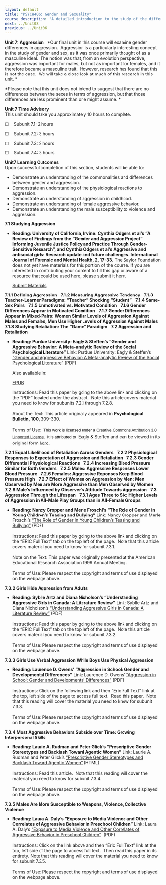 ```yaml
---
layout: default
title: "PSYCH406: Gender and Sexuality"
course_description: "A detailed introduction to the study of the different ways our gender roles and sexual identities impact our lives."
next: ../Unit08
previous: ../Unit06
---
```

**Unit 7: Aggression** <span id="7"></span> 
*Our final unit in this course will examine gender differences in
aggression.  Aggression is a particularly interesting concept in the
study of gender and sex, as it was once primarily thought of as a
masculine ideal.  The notion was that, from an evolution perspective,
aggression was important for males, but not as important for females,
and it therefore became a masculine trait.  However, research has found
that this is not the case.  We will take a close look at much of this
research in this unit. *  
  
 *Please note that this unit does not intend to suggest that there are
no differences between the sexes in terms of aggression, but that those
differences are less prominent than one might assume. *

**Unit 7 Time Advisory**  
This unit should take you approximately 10 hours to complete.

☐    Subunit 7.1: 2 hours

☐    Subunit 7.2: 3 hours

☐    Subunit 7.3: 2 hours

☐    Subunit 7.4: 3 hours

**Unit7 Learning Outcomes**  
Upon successful completion of this section, students will be able to:

-   Demonstrate an understanding of the commonalities and differences
    between gender and aggression.
-   Demonstrate an understanding of the physiological reactions to
    aggression.
-   Demonstrate an understanding of aggression in childhood.
-   Demonstrate an understanding of female aggressive behavior.
-   Demonstrate an understanding the male susceptibility to violence and
    aggression.

**7.1 Studying Aggression** <span id="7.1"></span> 
-   **Reading: University of California, Irvine: Cynthia Odgers et al’s
    “A Review of Findings from the “Gender and Aggression Project”
    Informing Juvenile Justice Policy and Practice Through
    Gender-Sensitive Research”, and Cynthia Odgers et al’s Aggressive
    and antisocial girls: Research update and future challenges.
    International Journal of Forensic and Mental Health, 2, 17-33.**
    The Saylor Foundation does not yet have materials for this portion
    of the course. If you are interested in contributing your content to
    fill this gap or aware of a resource that could be used here, please
    submit it here.

    [Submit Materials](/contribute/)

**7.1.1 Defining Aggression** <span id="7.1.1"></span> 
**7.1.2 Measuring Aggressive Tendency** <span id="7.1.2"></span> 
**7.1.3 Teacher-Learner Paradigms: “Teacher” Shocking “Student”** <span
id="7.1.3"></span> 
**7.1.4 Same-Sex Pairs** <span id="7.1.4"></span> 
**7.1.5 Unmotivated vs. Motivated Condition** <span id="7.1.5"></span> 
**7.1.6 Gender Differences Appear in Motivated Condition** <span
id="7.1.6"></span> 
**7.1.7 Gender Differences Appear in Mixed-Pairs: Women Similar Levels
of Aggression Against Males and Females, Men Use Higher Levels of
Aggression Against Males** <span id="7.1.7"></span> 
**7.1.8 Studying Retaliation: The “Game” Paradigm** <span
id="7.1.8"></span> 
**7.2 Aggression and Retaliation** <span id="7.2"></span> 
-   **Reading: Purdue University: Eagly & Steffen’s “Gender and
    Aggressive Behavior: A Meta-analytic Review of the Social
    Psychological Literature”**
    Link: Purdue University: Eagly & Steffen’s [“Gender and Aggressive
    Behavior: A Meta-analytic Review of the Social Psychological
    Literature”](https://resources.saylor.org/archived/wp-content/uploads/2011/07/psych406-7.2.pdf)
    (PDF)  
        
     Also available in:  

    [EPUB](https://resources.saylor.org/archived/wp-content/uploads/2011/07/psych406-7.2-Eagly.epub)  
      
     Instructions: Read this paper by going to the above link and
    clicking on the “PDF” located under the abstract.  Note this article
    covers material you need to know for subunits 7.2.1 through 7.2.8.  
        
     About the Text: This article originally appeared in **Psychological
    Bulletin, 100**, 309-330.  
        
     Terms of Use:  <span class="Apple-style-span"
    style="font-family: Arial, 'Helvetica Neue', 'Liberation Sans', FreeSans, sans-serif; font-size: 13px; line-height: 22px; color: rgb(0, 0, 0); ">This
    work is licensed under a </span><span class="Apple-style-span"
    style="font-family: Arial, 'Helvetica Neue', 'Liberation Sans', FreeSans, sans-serif; font-size: 13px; line-height: 22px; color: rgb(0, 0, 0); ">[Creative
    Commons Attribution 3.0 Unported
    License](http://creativecommons.org/licenses/by/3.0/)</span><span
    class="Apple-style-span"
    style="font-family: Arial, 'Helvetica Neue', 'Liberation Sans', FreeSans, sans-serif; font-size: 13px; line-height: 22px; color: rgb(0, 0, 0); ">.
     It is attributed to </span> Eagly & Steffen and can be viewed in
    its original form
    [here](http://generallythinking.com/research/eagly-a-steffen-v-j-1986-gender-and-aggressive-behavior-a-meta-analytic-review-of-the-social-psychological-literature/). 

**7.2.1 Equal Likelihood of Retaliation Across Genders** <span
id="7.2.1"></span> 
**7.2.2 Physiological Responses to Expectation of Aggression and
Retaliation** <span id="7.2.2"></span> 
**7.2.3 Gender Differential Physiological Reactions** <span
id="7.2.3"></span> 
**7.2.4 Increasing Blood Pressure Similar for Both Genders** <span
id="7.2.4"></span> 
**7.2.5 Males: Aggressive Responses Lower Blood Pressure** <span
id="7.2.5"></span> 
**7.2.6 Females: Aggressive Reponses Keep Blood Pressure High** <span
id="7.2.6"></span> 
**7.2.7 Effect of Women on Aggression by Men: Men Observed by Men are
More Aggressive than Men Observed by Women** <span id="7.2.7"></span> 
**7.2.8 Male’s Influenced by Observer’s Attitude Towards Aggression**
<span id="7.2.8"></span> 
**7.3 Aggression Through the Lifespan** <span id="7.3"></span> 
**7.3.1 Ages Three to Six: Higher Levels of Aggression in All-Male Play
Groups than in All-Female Groups** <span id="7.3.1"></span> 
-   **Reading: Nancy Gropper and Merle Froschl’s “The Role of Gender in
    Young Children’s Teasing and Bullying”**
    Link: Nancy Gropper and Merle Froschl’s [“The Role of Gender in
    Young Children’s Teasing and
    Bullying”](http://www.eric.ed.gov/ERICWebPortal/detail?accno=ED431162) (PDF)  
        
     Instructions: Read this paper by going to the above link and
    clicking on the “ERIC Full Text” tab on the top left of the page. 
    Note that this article covers material you need to know for subunit
    7.3.1.   
        
     Note on the Text: This paper was originally presented at the
    American Educational Research Association 1999 Annual Meeting.   
        
     Terms of Use: Please respect the copyright and terms of use
    displayed on the webpage above.

**7.3.2 Girls Hide Aggression from Adults** <span id="7.3.2"></span> 
-   **Reading: Syblle Artz and Diana Nicholson’s “Understanding
    Aggressive Girls in Canada: A Literature Review”**
    Link: Syblle Artz and Diana Nicholson’s [“Understanding Aggressive
    Girls in Canada: A Literature
    Review”](http://www.eric.ed.gov/ERICWebPortal/detail?accno=ED476558)
    (PDF)  
        
     Instructions: Read this paper by going to the above link and
    clicking on the “ERIC Full Text” tab on the top left of the page. 
    Note this article covers material you need to know for subunit
    7.3.2.  
        
     Terms of Use: Please respect the copyright and terms of use
    displayed on the webpage above.

**7.3.3 Girls Use Verbal Aggression While Boys Use Physical Aggression**
<span id="7.3.3"></span> 
-   **Reading: Laurence D. Owens’ “Aggression in School: Gender and
    Developmental Differences”**
    Link: Laurence D. Owens’ [“Aggression in School: Gender and
    Developmental
    Differences”](http://www.eric.ed.gov/ERICWebPortal/detail?accno=ED404592)
    (PDF)  
        
     Instructions: Click on the following link and then “Eric Full Text”
    link at the top, left side of the page to access full text.  Read
    this paper.  Note that this reading will cover the material you need
    to know for subunit 7.3.3.  
        
     Terms of Use: Please respect the copyright and terms of use
    displayed on the webpage above.

**7.3.4 Most Aggressive Behaviors Subside over Time: Growing
Interpersonal Skills** <span id="7.3.4"></span> 
-   **Reading: Laurie A. Rudman and Peter Glick’s “Prescriptive Gender
    Stereotypes and Backlash Toward Agentic Women”**
    Link: Laurie A. Rudman and Peter Glick’s [“Prescriptive Gender
    Stereotypes and Backlash Toward Agentic
    Women”](http://www.accessmylibrary.com/article-1G1-80856568/prescriptive-gender-stereotypes-and.html)
    (HTML)  
        
     Instructions: Read this article.  Note that this reading will cover
    the material you need to know for subunit 7.3.4.  
        
     Terms of Use: Please respect the copyright and terms of use
    displayed on the webpage above.

**7.3.5 Males Are More Susceptible to Weapons, Violence, Collective
Violence** <span id="7.3.5"></span> 
-   **Reading: Laura A. Daly’s “Exposure to Media Violence and Other
    Correlates of Aggressive Behavior in Preschool Children”**
    Link: Laura A. Daly’s [“Exposure to Media Violence and Other
    Correlates of Aggressive Behavior in Preschool
    Children”](http://www.eric.ed.gov/ERICWebPortal/detail?accno=EJ868537) 
    (PDF)  
        
     Instructions: Click on the link above and then “Eric Full Text”
    link at the top, left side of the page to access full text.  Then
    read this paper in its entirety. Note that this reading will cover
    the material you need to know for subunit 7.3.5.  
        
     Terms of Use: Please respect the copyright and terms of use
    displayed on the webpage above.


